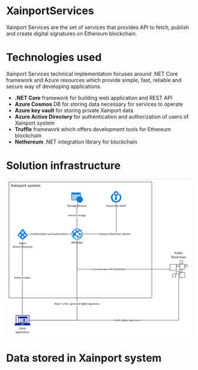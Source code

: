 # XainportServices
Xainport Services are the set of services that provides API to fetch, publish and create digital signatures on Ethereum blockchain.

# Technologies used
Xainport Services technical implementation focuses around .NET Core framework and Azure resources which provide simple, fast, reliable and secure way of developing applications.

- **.NET Core** framework for building web application and REST API
- **Azure Cosmos** DB for storing data necessary for services to operate
- **Azure key vault** for storing private Xainport data
- **Azure Active Directory** for authentication and authorization of users of Xainport system
- **Truffle** framework which offers development tools for Ethereum blockchain
- **Nethereum** .NET integration library for blockchain

# Solution infrastructure

![asd](/img/xainport_infrastructure.PNG)

# Data stored in Xainport system
